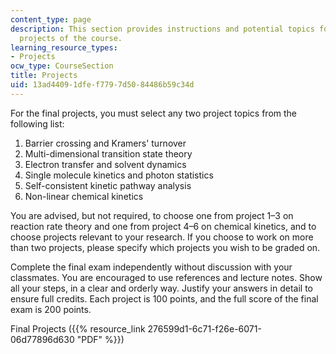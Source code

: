 ```yaml
---
content_type: page
description: This section provides instructions and potential topics for the final
  projects of the course.
learning_resource_types:
- Projects
ocw_type: CourseSection
title: Projects
uid: 13ad4409-1dfe-f779-7d50-84486b59c34d
---
```

For the final projects, you must select any two project topics from the following list:

1.  Barrier crossing and Kramers' turnover
2.  Multi-dimensional transition state theory
3.  Electron transfer and solvent dynamics
4.  Single molecule kinetics and photon statistics
5.  Self-consistent kinetic pathway analysis
6.  Non-linear chemical kinetics

You are advised, but not required, to choose one from project 1–3 on reaction rate theory and one from project 4–6 on chemical kinetics, and to choose projects relevant to your research. If you choose to work on more than two projects, please specify which projects you wish to be graded on.

Complete the final exam independently without discussion with your classmates. You are encouraged to use references and lecture notes. Show all your steps, in a clear and orderly way. Justify your answers in detail to ensure full credits. Each project is 100 points, and the full score of the final exam is 200 points.

Final Projects ({{% resource_link 276599d1-6c71-f26e-6071-06d77896d630 "PDF" %}})